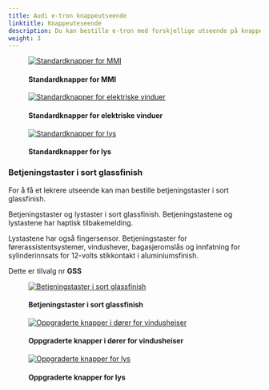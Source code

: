 ```yaml
---
title: Audi e-tron knappeutseende
linktitle: Knappeuteseende
description: Du kan bestille e-tron med forskjellige utseende på knapper
weight: 3
---
```

<!-- markdownlint-disable MD033 -->

<figure>
    <a href="https://media.electrichasgoneaudi.net/multimedia/models/e-tron/interior/buttons/standardbuttons.jpg">
        <img src="https://media.electrichasgoneaudi.net/multimedia/models/e-tron/interior/buttons/standardbuttonss.jpg"
        alt="Standardknapper for MMI" title="Standardknapper for MMI">
    </a>
    <figcaption><h4>Standardknapper for MMI</h4></figcaption>
</figure>

<figure>
    <a href="https://media.electrichasgoneaudi.net/multimedia/models/e-tron/interior/buttons/standardbutton2s.jpg">
        <img src="https://media.electrichasgoneaudi.net/multimedia/models/e-tron/interior/buttons/standardbuttons2s.jpg"
        alt="Standardknapper for elektriske vinduer" title="Standardknapper for elektriske vinduer">
    </a>
    <figcaption><h4>Standardknapper for elektriske vinduer</h4></figcaption>
</figure>

<figure>
    <a href="https://media.electrichasgoneaudi.net/multimedia/models/e-tron/interior/buttons/standardbuttons3.jpg">
        <img src="https://media.electrichasgoneaudi.net/multimedia/models/e-tron/interior/buttons/standardbuttons3s.jpg"
        alt="Standardknapper for lys" title="Standardknapper for lys">
    </a>
    <figcaption><h4>Standardknapper for lys</h4></figcaption>
</figure>

### Betjeningstaster i sort glassfinish

For å få et lekrere utseende kan man bestille betjeningstaster i sort glassfinish.

Betjeningstaster og lystaster i sort glassfinish. Betjeningstastene og lystastene har haptisk tilbakemelding.

Lystastene har også fingersensor. Betjeningstaster for førerassistentsystemer, vindushever, bagasjeromslås og innfatning
for sylinderinnsats for 12-volts stikkontakt i aluminiumsfinish.

Dette er tilvalg nr **GSS**

<figure>
    <a href="https://media.electrichasgoneaudi.net/multimedia/models/e-tron/interior/buttons/glasbuttons.jpg">
        <img src="https://media.electrichasgoneaudi.net/multimedia/models/e-tron/interior/buttons/glasbuttonss.jpg"
        alt="Betjeningstaster i sort glassfinish" title="Betjeningstaster i sort glassfinish">
    </a>
    <figcaption><h4>Betjeningstaster i sort glassfinish</h4></figcaption>
</figure>

<figure>
    <a href="https://media.electrichasgoneaudi.net/multimedia/models/e-tron/interior/buttons/glasbuttons2.jpg">
        <img src="https://media.electrichasgoneaudi.net/multimedia/models/e-tron/interior/buttons/glasbuttons2s.jpg"
        alt="Oppgraderte knapper i dører for vindusheiser" title="Oppgraderte knapper i dører for vindusheiser">
    </a>
    <figcaption><h4>Oppgraderte knapper i dører for vindusheiser</h4></figcaption>
</figure>

<figure>
    <a href="https://media.electrichasgoneaudi.net/multimedia/models/e-tron/interior/buttons/glasbuttons3.jpg">
        <img src="https://media.electrichasgoneaudi.net/multimedia/models/e-tron/interior/buttons/glasbuttons3s.jpg"
        alt="Oppgraderte knapper for lys" title="Oppgraderte knapper for lys">
    </a>
    <figcaption><h4>Oppgraderte knapper for lys</h4></figcaption>
</figure>

